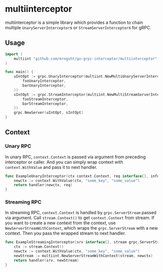 # multiinterceptor

multiinterceptor is a simple library which provides a function to chain multiple `UnaryServerInterceptor`s or `StreamServerInterceptor`s for gRPC.

## Usage

```go
import (
	multiint "github.com/mrngsht/go-grpc-interceptor/multiinterceptor"
)

func main() {
	uIntOpt := grpc.UnaryInterceptor(multiint.NewMultiUnaryServerInterceptor(
		fooUnaryInterceptor,
		barUnaryInterceptor,
	))
	sIntOpt := grpc.StreamInterceptor(multiint.NewMultiStreamServerInterceptor(
		fooStreamInterceptor,
		barStreamInterceptor,
	))
	grpc.NewServer(uIntOpt, sIntOpt)
}
```

## Context

### Unary RPC

In unary RPC, `context.Context` is passed via argument from preceding interceptor or caller.
And you can simply wrap context with `context.WithValue` and pass it to next handler.

```go
func ExampleUnaryInterceptor(ctx context.Context, req interface{}, info *grpc.UnaryServerInfo, handler grpc.UnaryHandler) (interface{}, error) {
	newctx := context.WithValue(ctx, "some_key", "some_value")
	return handler(newctx, req)
}
```


### Streaming RPC

In streaming RPC, `context.Context` is handled by `grpc.ServerStream` passed via argument. Call `stream.Context()` to get `context.Context` from stream.
If you want to create a new context from the context, use `NewServerStreamWithContext`, which wraps the `grpc.ServerStream` with a new context. Then you pass the wrapped stream to next handler.

```go
func ExampleStreamingInterceptor(srv interface{}, stream grpc.ServerStream, info *grpc.StreamServerInfo, handler grpc.StreamHandler) error {
	ctx := stream.Context()
	newctx := context.WithValue(ctx, "some_key", "some_value")
	newStream := multiint.NewServerStreamWithContext(stream, newctx)
	return handler(srv, newStream)
}
```
